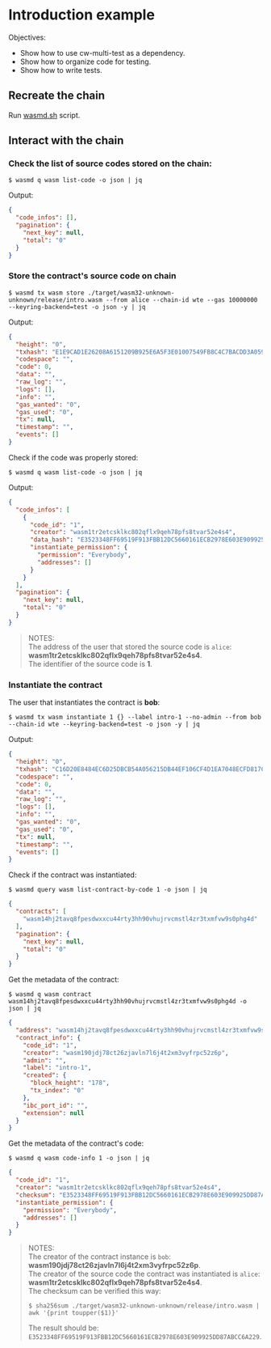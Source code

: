 # Introduction example

Objectives:

- Show how to use cw-multi-test as a dependency.
- Show how to organize code for testing.
- Show how to write tests.

## Recreate the chain

Run [wasmd.sh](../wasmd.sh) script.

## Interact with the chain

### Check the list of source codes stored on the chain:

```shell
$ wasmd q wasm list-code -o json | jq
```

Output:

```json
{
  "code_infos": [],
  "pagination": {
    "next_key": null,
    "total": "0"
  }
}
```

### Store the contract's source code on chain

```shell
$ wasmd tx wasm store ./target/wasm32-unknown-unknown/release/intro.wasm --from alice --chain-id wte --gas 10000000 --keyring-backend=test -o json -y | jq
```

Output: 

```json
{
  "height": "0",
  "txhash": "E1E9CAD1E26208A6151209B925E6A5F3E01007549FB8C4C7BACDD3A059FF5889",
  "codespace": "",
  "code": 0,
  "data": "",
  "raw_log": "",
  "logs": [],
  "info": "",
  "gas_wanted": "0",
  "gas_used": "0",
  "tx": null,
  "timestamp": "",
  "events": []
}
```

Check if the code was properly stored:

```shell
$ wasmd q wasm list-code -o json | jq
```

Output:

```json
{
  "code_infos": [
    {
      "code_id": "1",
      "creator": "wasm1tr2etcsklkc802qflx9qeh78pfs8tvar52e4s4",
      "data_hash": "E3523348FF69519F913FBB12DC5660161ECB2978E603E909925DD87ABCC6A229",
      "instantiate_permission": {
        "permission": "Everybody",
        "addresses": []
      }
    }
  ],
  "pagination": {
    "next_key": null,
    "total": "0"
  }
}
```

> NOTES:<br/>
> The address of the user that stored the source code is `alice`: **wasm1tr2etcsklkc802qflx9qeh78pfs8tvar52e4s4**.<br/>
> The identifier of the source code is **1**.  

### Instantiate the contract

The user that instantiates the contract is **bob**: 

```shell
$ wasmd tx wasm instantiate 1 {} --label intro-1 --no-admin --from bob --chain-id wte --keyring-backend=test -o json -y | jq
```

Output:

```json
{
  "height": "0",
  "txhash": "C16D20E8484EC6D25DBCB54A056215DB44EF106CF4D1EA7048ECFD817C0BECD9",
  "codespace": "",
  "code": 0,
  "data": "",
  "raw_log": "",
  "logs": [],
  "info": "",
  "gas_wanted": "0",
  "gas_used": "0",
  "tx": null,
  "timestamp": "",
  "events": []
}
```

Check if the contract was instantiated:

```shell
$ wasmd query wasm list-contract-by-code 1 -o json | jq
```

```json
{
  "contracts": [
    "wasm14hj2tavq8fpesdwxxcu44rty3hh90vhujrvcmstl4zr3txmfvw9s0phg4d"
  ],
  "pagination": {
    "next_key": null,
    "total": "0"
  }
}
```

Get the metadata of the contract:

```shell
$ wasmd q wasm contract wasm14hj2tavq8fpesdwxxcu44rty3hh90vhujrvcmstl4zr3txmfvw9s0phg4d -o json | jq
```

```json
{
  "address": "wasm14hj2tavq8fpesdwxxcu44rty3hh90vhujrvcmstl4zr3txmfvw9s0phg4d",
  "contract_info": {
    "code_id": "1",
    "creator": "wasm190jdj78ct26zjavln7l6j4t2xm3vyfrpc52z6p",
    "admin": "",
    "label": "intro-1",
    "created": {
      "block_height": "178",
      "tx_index": "0"
    },
    "ibc_port_id": "",
    "extension": null
  }
}
```

Get the metadata of the contract's code:

```shell
$ wasmd q wasm code-info 1 -o json | jq 
```

```json
{
  "code_id": "1",
  "creator": "wasm1tr2etcsklkc802qflx9qeh78pfs8tvar52e4s4",
  "checksum": "E3523348FF69519F913FBB12DC5660161ECB2978E603E909925DD87ABCC6A229",
  "instantiate_permission": {
    "permission": "Everybody",
    "addresses": []
  }
}
```

> NOTES:<br/>
> The creator of the contract instance is `bob`: **wasm190jdj78ct26zjavln7l6j4t2xm3vyfrpc52z6p**.<br/>
> The creator of the source code the contract was instantiated is `alice`: **wasm1tr2etcsklkc802qflx9qeh78pfs8tvar52e4s4**.<br>
> The checksum can be verified this way:
> ```shell
> $ sha256sum ./target/wasm32-unknown-unknown/release/intro.wasm | awk '{print toupper($1)}'
> ```
> The result should be: `E3523348FF69519F913FBB12DC5660161ECB2978E603E909925DD87ABCC6A229`. 
